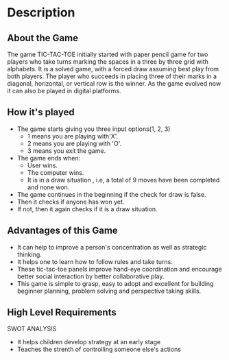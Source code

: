   # Description
  
  ## About the Game

The game TIC-TAC-TOE initially started with paper pencil game for two players who take turns marking the spaces in a three by three grid with alphabets. It is a solved game, with a forced draw assuming best play from both players. The player who succeeds in placing three of their marks in a diagonal, horizontal, or vertical row is the winner. As the game evolved now it can also be played in digital platforms.

 ## How it's played

 * The game starts giving you three input options(1, 2, 3)
   * 1 means you are playing with'X'.
   * 2 means you are playing with 'O'.
   * 3 means you exit the game.
 * The game ends when:
   * User wins.
   * The computer wins.
   * It is in a draw situation , i.e, a total of 9 moves have been completed and none won.
 * The game continues in the beginning if the check for draw is false.
 * Then it checks if anyone has won yet.
 * If not, then it again checks if it is a draw situation.



## Advantages of this Game

- It can help to improve a person's concentration as well as strategic thinking.
- It helps one to learn how to follow rules and take turns.
- These tic-tac-toe panels improve hand-eye coordination and encourage better social interaction by better collaborative play.
- This game is simple to grasp, easy to adopt and excellent for building beginner planning, problem solving and perspective taking skills.


## High Level Requirements



SWOT ANALYSIS


* It helps children develop strategy at an early stage
* Teaches the strenth of controlling someone else's actions








